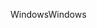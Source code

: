<span data-ttu-id="5b979-101">Windows</span><span class="sxs-lookup"><span data-stu-id="5b979-101">Windows</span></span>
